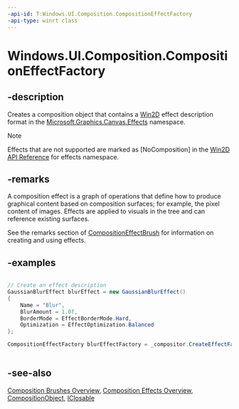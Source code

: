 ```yaml
---
-api-id: T:Windows.UI.Composition.CompositionEffectFactory
-api-type: winrt class
---
```


<!-- Class syntax.
public class CompositionEffectFactory : Windows.UI.Composition.CompositionObject, Windows.UI.Composition.ICompositionEffectFactory
-->

# Windows.UI.Composition.CompositionEffectFactory

## -description
Creates a composition object that contains a [Win2D](https://microsoft.github.io/Win2D/WinUI2/html/Introduction.htm) effect description format in the [Microsoft.Graphics.Canvas.Effects](https://microsoft.github.io/Win2D/WinUI2/html/N_Microsoft_Graphics_Canvas_Effects.htm) namespace.

> [!NOTE]
> Effects that are not supported are marked as [NoComposition] in the [Win2D API Reference](https://microsoft.github.io/Win2D/WinUI2/html/APIReference.htm) for effects namespace.


## -remarks

A composition effect is a graph of operations that define how to produce graphical content based on composition surfaces; for example, the pixel content of images. Effects are applied to visuals in the tree and can reference existing surfaces.

See the remarks section of [CompositionEffectBrush](compositioneffectbrush.md) for information on creating and using effects.

## -examples


```csharp

// Create an effect description 
GaussianBlurEffect blurEffect = new GaussianBlurEffect() 
{ 
    Name = "Blur", 
    BlurAmount = 1.0f, 
    BorderMode = EffectBorderMode.Hard, 
    Optimization = EffectOptimization.Balanced 
}; 

CompositionEffectFactory blurEffectFactory = _compositor.CreateEffectFactory(blurEffect); 
         
```



## -see-also
[Composition Brushes Overview](/windows/uwp/graphics/composition-brushes), [Composition Effects Overview](/en-us/windows/uwp/composition/composition-effects), [CompositionObject](compositionobject.md), [IClosable](../windows.foundation/iclosable.md)
